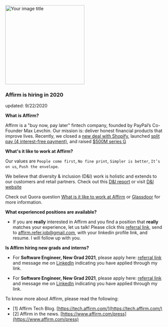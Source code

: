 <img src="https://cdn-assets.affirm.com/images/black_logo-transparent_bg.png" alt="Your image title" width="250"/>

### Affirm is hiring in 2020
updated: 9/22/2020


**What is Affirm?** 

Affirm is a "buy now, pay later" fintech company, founded by PayPal’s Co-Founder Max Levchin. Our mission is: deliver honest financial products that improve lives. Recently, we closed a [new deal with Shopify](https://www.fintechfutures.com/2020/07/max-levchins-affirm-lands-shopify-buy-now-pay-later-deal/#:~:text=The%20partnership,launch%20%E2%80%9Clater%20this%20year%E2%80%9D.), launched [split pay (4 interest-free payment)](https://www.affirm.com/press/releases/affirm-series-g-and-biweekly-payment-option), and raised [$500M series G](https://www.bizjournals.com/sanfrancisco/news/2020/09/17/affirm-raises-500-million-in-fresh-funding.html)

**What's it like to work at Affirm?**

Our values are ```People come first```, ```No fine print```, ```Simpler is better```, ```It’s on us```, ```Push the envelope```. 

We believe that diversity & inclusion (D&I) work is holistic and extends to our customers and retail partners. Check out this [D&I report](https://www.affirm.com/downloads/2019_Affirm_diversity_and_inclusion_report.pdf) or visit [D&I website](https://www.affirm.com/diversity-inclusion)

Check out Quora question [What is it like to work at Affirm](https://www.quora.com/Whats-it-like-to-work-at-Affirm) or [Glassdoor](https://www.glassdoor.com/Overview/Working-at-Affirm-EI_IE823564.11,17.htm) for more information. 

**What experienced positions are available?**

- If you are **really** interested in Affirm and you find a position that **really** matches your experience, let us talk! Please click this [referral link](https://grnh.se/8ec8f9fd3us), send to affirm.refer.job@gmail.com, with your linkedin profile link, and resume. I will follow up with you. 

**Is Affirm hiring new grads and interns?**

- For **Software Engineer, New Grad 2021**, please apply here: [referral link](https://grnh.se/c48d8f7c3us) and message me on [LinkedIn](https://www.linkedin.com/in/jiaruixu/) indicating you have applied through my link.

- For **Software Engineer, New Grad 2021**, please apply here: [referral link](https://grnh.se/c48d8f7c3us) and message me on [LinkedIn](https://www.linkedin.com/in/jiaruixu/) indicating you have applied through my link.

To know more about Affirm, please read the following: 

- [1] Affirm Tech Blog. [https://tech.affirm.com/](https://tech.affirm.com/)
- [2] Affirm in the news. [https://www.affirm.com/press](https://www.affirm.com/press)
